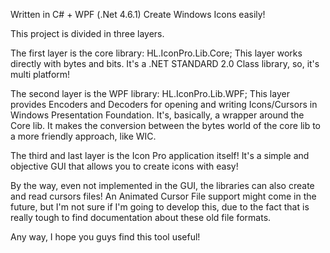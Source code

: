 Written in C# + WPF (.Net 4.6.1)
Create Windows Icons easily!

This project is divided in three layers.

The first layer is the core library: HL.IconPro.Lib.Core;
This layer works directly with bytes and bits. It's a .NET STANDARD 2.0 Class library, so, it's multi platform!

The second layer is the WPF library: HL.IconPro.Lib.WPF;
This layer provides Encoders and Decoders for opening and writing Icons/Cursors in Windows Presentation Foundation.
It's, basically, a wrapper around the Core lib.
It makes the conversion between the bytes world of the core lib to a more friendly approach, like WIC.

The third and last layer is the Icon Pro application itself!
It's a simple and objective GUI that allows you to create icons with easy!

By the way, even not implemented in the GUI, the libraries can also create and read cursors files!
An Animated Cursor File support might come in the future, but I'm not sure if I'm going to develop this, due to the fact that is really tough to find documentation about these old file formats.

Any way, I hope you guys find this tool useful!
